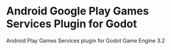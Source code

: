 # Android Google Play Games Services Plugin for Godot
Android Play Games Services plugin for Godot Game Engine 3.2
